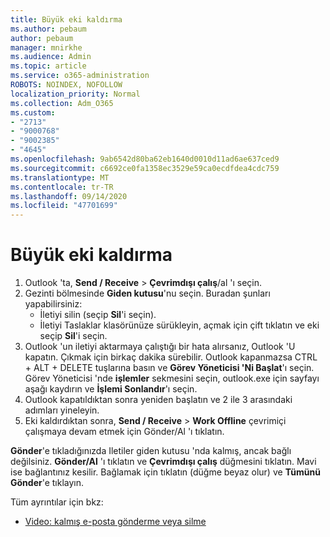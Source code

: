 ```yaml
---
title: Büyük eki kaldırma
ms.author: pebaum
author: pebaum
manager: mnirkhe
ms.audience: Admin
ms.topic: article
ms.service: o365-administration
ROBOTS: NOINDEX, NOFOLLOW
localization_priority: Normal
ms.collection: Adm_O365
ms.custom:
- "2713"
- "9000768"
- "9002385"
- "4645"
ms.openlocfilehash: 9ab6542d80ba62eb1640d0010d11ad6ae637ced9
ms.sourcegitcommit: c6692ce0fa1358ec3529e59ca0ecdfdea4cdc759
ms.translationtype: MT
ms.contentlocale: tr-TR
ms.lasthandoff: 09/14/2020
ms.locfileid: "47701699"
---
```

# <a name="remove-the-large-attachment"></a>Büyük eki kaldırma

1. Outlook 'ta, **Send / Receive**  >  **Çevrimdışı çalış**/al 'ı seçin. 
2. Gezinti bölmesinde **Giden kutusu**'nu seçin. Buradan şunları yapabilirsiniz: 
    - İletiyi silin (seçip **Sil**'i seçin).
    - İletiyi Taslaklar klasörünüze sürükleyin, açmak için çift tıklatın ve eki seçip **Sil**'i seçin.
3. Outlook 'un iletiyi aktarmaya çalıştığı bir hata alırsanız, Outlook 'U kapatın. Çıkmak için birkaç dakika sürebilir. Outlook kapanmazsa CTRL + ALT + DELETE tuşlarına basın ve **Görev Yöneticisi 'Ni Başlat**'ı seçin. Görev Yöneticisi 'nde **işlemler** sekmesini seçin, outlook.exe için sayfayı aşağı kaydırın ve **İşlemi Sonlandır**'ı seçin.
4. Outlook kapatıldıktan sonra yeniden başlatın ve 2 ile 3 arasındaki adımları yineleyin. 
5. Eki kaldırdıktan sonra, **Send / Receive**  >  **Work Offline** çevrimiçi çalışmaya devam etmek için Gönder/Al 'ı tıklatın. 

**Gönder**'e tıkladığınızda Iletiler giden kutusu 'nda kalmış, ancak bağlı değilsiniz. **Gönder/Al** 'ı tıklatın ve **Çevrimdışı çalış** düğmesini tıklatın. Mavi ise bağlantınız kesilir. Bağlamak için tıklatın (düğme beyaz olur) ve **Tümünü Gönder**'e tıklayın.
 
 Tüm ayrıntılar için bkz:
- [Video: kalmış e-posta gönderme veya silme](https://support.office.com/article/Video-Send-or-delete-an-email-stuck-in-your-outbox-26d5d34a-4e5f-444a-a9e8-44db04a94dec) 